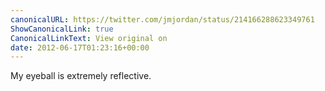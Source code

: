 ```yaml
---
canonicalURL: https://twitter.com/jmjordan/status/214166288623349761
ShowCanonicalLink: true
CanonicalLinkText: View original on
date: 2012-06-17T01:23:16+00:00
---
```

My eyeball is extremely reflective.